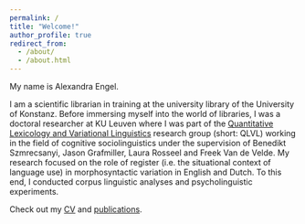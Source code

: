 ```yaml
---
permalink: /
title: "Welcome!"
author_profile: true
redirect_from: 
  - /about/
  - /about.html
---
```


My name is Alexandra Engel. 

I am a scientific librarian in training at the university library of the University of Konstanz. Before immersing myself into the world of libraries, I was a doctoral researcher at KU Leuven where I was part of the <a href="https://www.arts.kuleuven.be/ling/qlvl">Quantitative Lexicology and Variational Linguistics</a> research group (short: QLVL) working in the field of cognitive sociolinguistics under the supervision of Benedikt Szmrecsanyi, Jason Grafmiller, Laura Rosseel and Freek Van de Velde. My research focused on the role of register (i.e. the situational context of language use) in morphosyntactic variation in English and Dutch. To this end, I conducted corpus linguistic analyses and psycholinguistic experiments. 

Check out my <a href="https://alexandra-engel.eu/cv/">CV</a> and <a href="https://alexandra-engel.eu/publications/">publications</a>.

